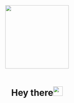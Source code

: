

<!--
**StanimirBogdanov1/StanimirBogdanov1** is a ✨ _special_ ✨ repository because its `README.md` (this file) appears on your GitHub profile.

Here are some ideas to get you started:

- 🔭 I’m currently working on ...
- 🌱 I’m currently learning ...
- 👯 I’m looking to collaborate on ...
- 🤔 I’m looking for help with ...
- 💬 Ask me about ...
- 📫 How to reach me: ...
- 😄 Pronouns: ...
- ⚡ Fun fact: ...
-->

<div id="header" align="center">
  <img src="https://github.com/StanimirBogdanov1/StanimirBogdanov1/assets/151448770/bddc4c1b-51a6-4c27-9689-cb76f7f501f2" width="200"/>
</div>
<br>
<h1 align="center">Hey there<img src="https://media.giphy.com/media/hvRJCLFzcasrR4ia7z/giphy.gif" width="30px"/></h1>

